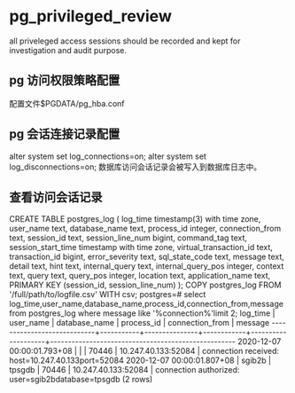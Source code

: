 # pg_privileged_review

all priveleged access sessions should be recorded and kept for investigation and audit purpose.

## pg 访问权限策略配置

配置文件$PGDATA/pg_hba.conf

## pg 会话连接记录配置

alter system set log_connections=on;
alter system set log_disconnections=on;
数据库访问会话记录会被写入到数据库日志中。

## 查看访问会话记录

CREATE TABLE postgres_log
(
log_time timestamp(3) with time zone,
user_name text,
database_name text,
process_id integer,
connection_from text,
session_id text,
session_line_num bigint,
command_tag text,
session_start_time timestamp with time zone,
virtual_transaction_id text,
transaction_id bigint,
error_severity text,
sql_state_code text,
message text,
detail text,
hint text,
internal_query text,
internal_query_pos integer,
context text,
query text,
query_pos integer,
location text,
application_name text,
PRIMARY KEY (session_id, session_line_num)
);
COPY postgres_log FROM '/full/path/to/logfile.csv' WITH csv;
postgres=# select log_time,user_name,database_name,process_id,connection_from,message from postgres_log where message like '%connection%'limit 2;
        log_time          | user_name | database_name | process_id |   connection_from   |                      message
----------------------------+-----------+---------------+------------+--------------------+----------------------------------------------------
2020-12-07 00:00:01.793+08 |           |               |      70446 | 10.247.40.133:52084 | connection received: host=10.247.40.133port=52084
2020-12-07 00:00:01.807+08 | sgib2b    | tpsgdb        |      70446 | 10.247.40.133:52084 | connection authorized: user=sgib2bdatabase=tpsgdb
(2 rows)
